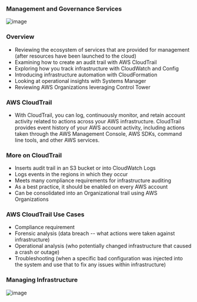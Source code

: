 ### Management and Governance Services

![image](https://user-images.githubusercontent.com/114364831/214060077-aa1cc7e0-dd97-4a33-89d5-47dcf4240255.png)

### Overview

* Reviewing the ecosystem of services that are provided for management (after resources have been launched to the cloud)
* Examining how to create an audit trail with AWS CloudTrail
* Exploring how you track infrastructure with CloudWatch and Config
* Introducing infrastructure automation with CloudFormation
* Looking at operational insights with Systems Manager
* Reviewing AWS Organizations leveraging Control Tower

### AWS CloudTrail

* With CloudTrail, you can log, continuously monitor, and retain account activity related to actions across your AWS infrastructure. CloudTrail provides event history of your AWS account activity, including actions taken through the AWS Management Console, AWS SDKs, command line tools, and other AWS services.

### More on CloudTrail

* Inserts audit trail in an S3 bucket or into CloudWatch Logs
* Logs events in the regions in which they occur
* Meets many compliance requirements for infrastructure auditing
* As a best practice, it should be enabled on every AWS account
* Can be consolidated into an Organizational trail using AWS Organizations

### AWS CloudTrail Use Cases

* Compliance requirement
* Forensic analysis (data breach -- what actions were taken against infrastructure)
* Operational analysis (who potentially changed infrastructure that caused a crash or outage)
* Troubleshooting (when a specific bad configuration was injected into the system and use that to fix any issues within infrastructure)

### Managing Infrastructure

![image](https://user-images.githubusercontent.com/114364831/214063539-b01614ed-bb49-45b7-b21e-1f942d9c9811.png)
